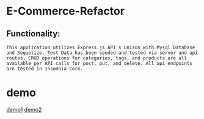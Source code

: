 
# E-Commerce-Refactor
## Functionality:
`This application utilizes Express.js API's unison with Mysql Database and Sequelize. Test Data
has been seeded and tested via server and api routes. CRUD operations for categories, tags, and products are all
available per API calls for post, put, and delete. All api endpoints are tested in Insomnia Core.
`
# demo 
[demo1]("https://drive.google.com/file/d/1m75beI9MkXwEmrgf7aLrX6h6-YNtoPVr/view")
[demo2]("https://drive.google.com/file/d/1uV8FTEhJyYCqnAlptdeP30GtKGxdJGVb/view")
